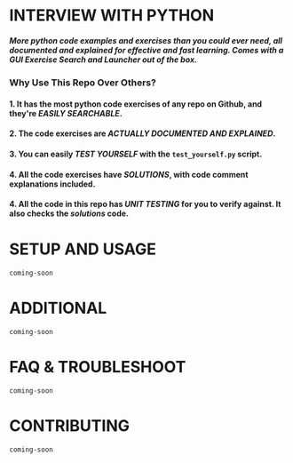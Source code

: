 # INTERVIEW WITH PYTHON

##### More python code examples and exercises than you could ever need, all documented and explained for effective and fast learning. Comes with a *GUI Exercise Search and Launcher* out of the box.

### Why Use This Repo Over Others?
#### 1. It has the most python code exercises of any repo on Github, and they're *EASILY SEARCHABLE*.
#### 2. The code exercises are *ACTUALLY DOCUMENTED AND EXPLAINED*.
#### 3. You can easily *TEST YOURSELF* with the `test_yourself.py` script.
#### 4. All the code exercises have *SOLUTIONS*, with code comment explanations included.
#### 4. All the code in this repo has *UNIT TESTING* for you to verify against. It also checks the *solutions* code.

# SETUP AND USAGE

`coming-soon`

# ADDITIONAL

`coming-soon`

# FAQ & TROUBLESHOOT

`coming-soon`

# CONTRIBUTING
`coming-soon`
